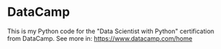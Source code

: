 # DataCamp

This is my Python code for the "Data Scientist with Python" certification from DataCamp.
See more in: https://www.datacamp.com/home
